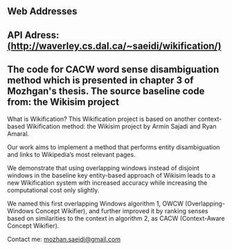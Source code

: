  <div id="webaddress">
    <div class="container">
        <div class="panel-group">
            <div class="panel panel-default">
                <div class="panel-heading">
                    <h2>Web Addresses</h2>
                    <a name="curraddress"></a>
                </div>
                <div class="panel-body">
                    <h2>API Adress:
                        <a href="http://waverley.cs.dal.ca/~saeidi/wikification/">(http://waverley.cs.dal.ca/~saeidi/wikification/)</a>
                    </h2>
                    <h2>The code for CACW word sense disambiguation method which is presented in chapter 3 of Mozhgan's thesis. The source baseline code from: the Wikisim project
                        <a Wikisim project</a>
                    </h2>
                </div>
            </div>
        </div>
    </div>
</div>



What is Wikification? This Wikification project is based on another context-based Wikification method: the Wikisim project by Armin Sajadi and Ryan Amaral.


Our work aims to implement a method that performs entity disambiguation and links to Wikipedia’s most relevant pages. 

We demonstrate that using overlapping windows instead of disjoint windows in the baseline key entity-based approach of Wikisim leads to a new Wikification system with increased accuracy while increasing the computational cost only slightly. 

We named this first overlapping Windows algorithm 1, OWCW (Overlapping-Windows Concept Wikifier), and further improved it by ranking senses based on similarities to the context in algorithm 2, as CACW (Context-Aware Concept Wikifier). 


Contact me: mozhan.saeidi@gmail.com

